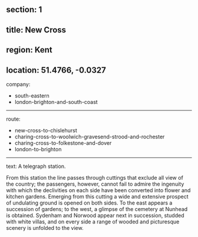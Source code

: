 section: 1
----
title: New Cross
----
region: Kent
----
location: 51.4766, -0.0327
----
company:
- south-eastern
- london-brighton-and-south-coast
----
route:
- new-cross-to-chislehurst
- charing-cross-to-woolwich-gravesend-strood-and-rochester
- charing-cross-to-folkestone-and-dover
- london-to-brighton
----
text: A telegraph station.

From this station the line passes through cuttings that exclude all view of the country; the passengers, however, cannot fail to admire the ingenuity with which the declivities on each side have been converted into flower and kitchen gardens. Emerging from this cutting a wide and extensive prospect of undulating ground is opened on both sides. To the east appears a succession of gardens; to the west, a glimpse of the cemetery at Nunhead is obtained. Sydenham and Norwood appear next in succession, studded with white villas, and on every side a range of wooded and picturesque scenery is unfolded to the view.
